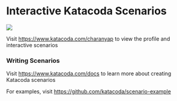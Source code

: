 # Interactive Katacoda Scenarios

[![](http://shields.katacoda.com/katacoda/charanyap/count.svg)](https://www.katacoda.com/charanyap "Get your profile on Katacoda.com")

Visit https://www.katacoda.com/charanyap to view the profile and interactive scenarios

### Writing Scenarios
Visit https://www.katacoda.com/docs to learn more about creating Katacoda scenarios

For examples, visit https://github.com/katacoda/scenario-example
